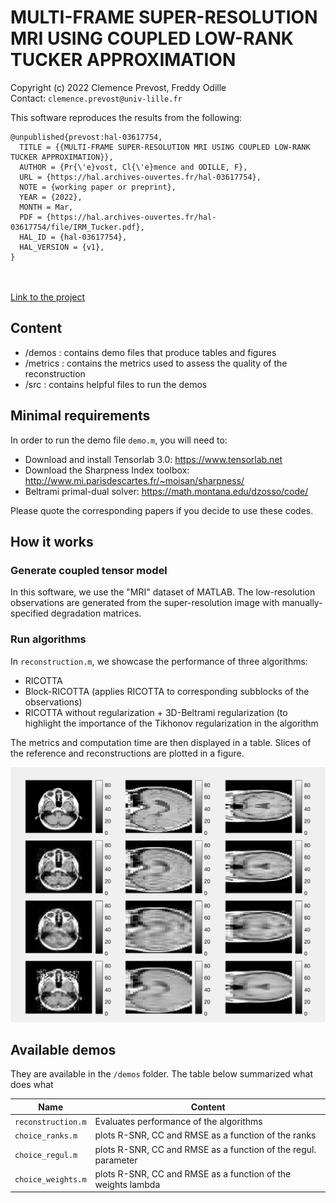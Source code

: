 # MULTI-FRAME SUPER-RESOLUTION MRI USING COUPLED LOW-RANK TUCKER APPROXIMATION

Copyright (c) 2022 Clemence Prevost, Freddy Odille <br>
Contact: ```clemence.prevost@univ-lille.fr```

This software reproduces the results from the following:
```
@unpublished{prevost:hal-03617754,
  TITLE = {{MULTI-FRAME SUPER-RESOLUTION MRI USING COUPLED LOW-RANK TUCKER APPROXIMATION}},
  AUTHOR = {Pr{\'e}vost, Cl{\'e}mence and ODILLE, F},
  URL = {https://hal.archives-ouvertes.fr/hal-03617754},
  NOTE = {working paper or preprint},
  YEAR = {2022},
  MONTH = Mar,
  PDF = {https://hal.archives-ouvertes.fr/hal-03617754/file/IRM_Tucker.pdf},
  HAL_ID = {hal-03617754},
  HAL_VERSION = {v1},
}
```

<br><br>
[Link to the project](https://github.com/cprevost4/RICOTTA_Software)

## Content

 - /demos : contains demo files that produce tables and figures
 - /metrics : contains the metrics used to assess the quality of the reconstruction
 - /src : contains helpful files to run the demos

## Minimal requirements

 In order to run the demo file ```demo.m```, you will need to:
 - Download and install Tensorlab 3.0: https://www.tensorlab.net
 - Download the Sharpness Index toolbox: http://www.mi.parisdescartes.fr/~moisan/sharpness/
 - Beltrami primal-dual solver: https://math.montana.edu/dzosso/code/
 
 Please quote the corresponding papers if you decide to use these codes.

 ## How it works
 
 ### Generate coupled tensor model
 
 In this software, we use the "MRI" dataset of MATLAB. The low-resolution observations are generated from the super-resolution image with manually-specified degradation matrices.

 ### Run algorithms
 
 In ```reconstruction.m```, we showcase the performance of three algorithms:
  - RICOTTA
  - Block-RICOTTA (applies RICOTTA to corresponding subblocks of the observations)
  - RICOTTA without regularization + 3D-Beltrami regularization (to highlight the importance of the Tikhonov       regularization in the algorithm

The metrics and computation time are then displayed in a table.
Slices of the reference and reconstructions are plotted in a figure.

<img src="img/illu.png?raw=true"/>

## Available demos

They are available in the ```/demos``` folder.
The table below summarized what does what

| Name                       | Content                                                        |
|----------------------------|----------------------------------------------------------------|
| ```reconstruction.m```     | Evaluates performance of the algorithms                        |
| ```choice_ranks.m```       | plots R-SNR, CC and RMSE as a function of the ranks            |
| ```choice_regul.m```       | plots R-SNR, CC and RMSE as a function of the regul. parameter |
| ```choice_weights.m```     | plots R-SNR, CC and RMSE as a function of the weights lambda   |
